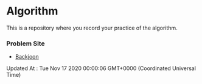 # Algorithm

This is a repository where you record your practice of the algorithm.

### Problem Site

- [Backjoon](https://www.acmicpc.net/)

Updated At : Tue Nov 17 2020 00:00:06 GMT+0000 (Coordinated Universal Time)
